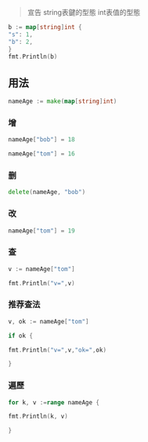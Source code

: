 > 宣告 string表鍵的型態 int表值的型態
```go
b := map[string]int { 
"s": 1, 
"b": 2, 
}
fmt.Println(b)
```

## 用法  
```go
nameAge := make(map[string]int)
```
### 增
``` go
nameAge["bob"] = 18

nameAge["tom"] = 16
```
### 删
``` go
delete(nameAge, "bob")
```
### 改
``` go
nameAge["tom"] = 19
```
### 查
``` go
v := nameAge["tom"]

fmt.Println("v=",v)
```
### 推荐查法
``` go
v, ok := nameAge["tom"]

if ok {

fmt.Println("v=",v,"ok=",ok)

}
```
### 遍歷
``` go
for k, v :=range nameAge {

fmt.Println(k, v)

}
```